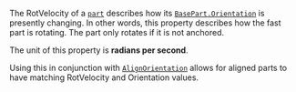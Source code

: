 The RotVelocity of a [`part`](https://create.roblox.com/docs/reference/engine/classes/BasePart) describes how its
[`BasePart.Orientation`](https://create.roblox.com/docs/reference/engine/classes/BasePart#Orientation) is presently changing. In other words, this
property describes how the fast part is rotating. The part only rotates if
it is not anchored.

The unit of this property is **radians per second**.

Using this in conjunction with [`AlignOrientation`](https://create.roblox.com/docs/reference/engine/classes/AlignOrientation) allows for aligned
parts to have matching RotVelocity and Orientation values.